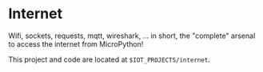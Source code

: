 # Internet

Wifi, sockets, requests, mqtt, wireshark, ... in short, the "complete" arsenal to access the internet from MicroPython!


This project and code are located at `$IOT_PROJECTS/internet`.